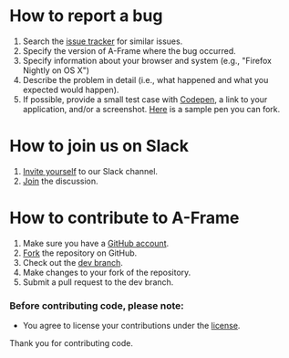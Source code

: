 # How to report a bug
1. Search the [issue tracker](https://github.com/aframevr/aframe/issues) for similar issues. 
2. Specify the version of A-Frame where the bug occurred.
3. Specify information about your browser and system (e.g., "Firefox Nightly on OS X")
4. Describe the problem in detail (i.e., what happened and what you expected would happen).
5. If possible, provide a small test case with [Codepen](http://codepen.io), a link to your application, and/or a screenshot. [Here](http://codepen.io/anon/pen/KVWpbb) is a sample pen you can fork.

# How to join us on Slack
1. [Invite yourself](https://aframevr-slack.herokuapp.com/) to our Slack channel.
2. [Join](https://aframevr.slack.com) the discussion.

# How to contribute to A-Frame
1. Make sure you have a [GitHub account](https://github.com/join).
2. [Fork](https://github.com/aframevr/aframe/fork) the repository on GitHub.
3. Check out the [dev branch](https://github.com/aframevr/aframe/tree/dev).
4. Make changes to your fork of the repository.
5. Submit a pull request to the dev branch.

### Before contributing code, please note:

* You agree to license your contributions under the [license](LICENSE).

Thank you for contributing code. 
